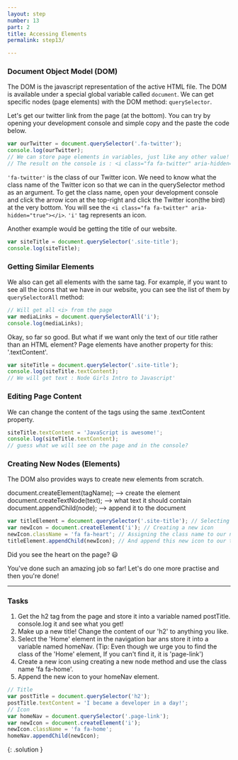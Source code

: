 ```yaml
---
layout: step
number: 13
part: 2
title: Accessing Elements
permalink: step13/

---
```


### Document Object Model (DOM)

The DOM is the javascript representation of the active HTML file. The DOM
is available under a special global variable called `document`. We can get
specific nodes (page elements) with the DOM method: `querySelector`.

Let's get our twitter link from the page (at the bottom). You can try by opening your development console and simple copy and the paste the code below.

```javascript
var ourTwitter = document.querySelector('.fa-twitter');
console.log(ourTwitter);
// We can store page elements in variables, just like any other value!
// The result on the console is : <i class="fa fa-twitter" aria-hidden="true"></i>
```

`'fa-twitter'` is the class of our Twitter icon. We need to know what the class name of the Twitter icon so that we can in the querySelector method as an argument. To get the class name, open your development console and click the arrow icon at the top-right and
click the Twitter icon(the bird) at the very bottom. You will see the `<i class="fa fa-twitter" aria-hidden="true"></i>`. `'i'` tag represents an icon.

Another example would be getting the title of our website. 

```javascript
var siteTitle = document.querySelector('.site-title');
console.log(siteTitle);
```

### Getting Similar Elements

We also can get all elements with the same tag. For example, if you want to see all the icons that we have in our website, you can see the list of them by `querySelectorAll` method:

```javascript
// Will get all <i> from the page
var mediaLinks = document.querySelectorAll('i');
console.log(mediaLinks);
```

Okay, so far so good. But what if we want only the text of our title rather than an HTML element?
Page elements have another property for this: '.textContent'.

```javascript
var siteTitle = document.querySelector('.site-title');
console.log(siteTitle.textContent);
// We will get text : Node Girls Intro to Javascript'
```

### Editing Page Content

We can change the content of the tags using the same .textContent property.

```javascript
siteTitle.textContent = 'JavaScript is awesome!';
console.log(siteTitle.textContent);
// guess what we will see on the page and in the console?
```

### Creating New Nodes (Elements)

The DOM also provides ways to create new elements from scratch.

document.createElement(tagName); --> create the element
document.createTextNode(text); --> what text it should contain
document.appendChild(node); --> append it to the document

```javascript
var titleElement = document.querySelector('.site-title'); // Selecting our title element
var newIcon = document.createElement('i'); // Creating a new icon
newIcon.className = 'fa fa-heart'; // Assigning the class name to our new icon. (Don't worry about what 'fa fa-heart' means but it's just a class from an external library.)
titleElement.appendChild(newIcon); // And append this new icon to our title. 
```

Did you see the heart on the page? :smiley:

You've done such an amazing job so far! Let's do one more practise and then you're done!

----
### Tasks

1. Get the h2 tag from the page and store it into a variable named postTitle. console.log it and see what you get!
2. Make up a new title! Change the content of our 'h2' to anything you like.
3. Select the 'Home' element in the navigation bar ans store it into a variable named homeNav. (Tip: Even though we urge you to find the class of the 'Home' element, If you can't find it, it is 'page-link')
4. Create a new icon using creating a new node method and use the class name 'fa fa-home'. 
5. Append the new icon to your homeNav element. 

```javascript
// Title
var postTitle = document.querySelector('h2');
postTitle.textContent = 'I became a developer in a day!';
// Icon
var homeNav = document.querySelector('.page-link');
var newIcon = document.createElement('i');
newIcon.className = 'fa fa-home';
homeNav.appendChild(newIcon);
```
{: .solution }